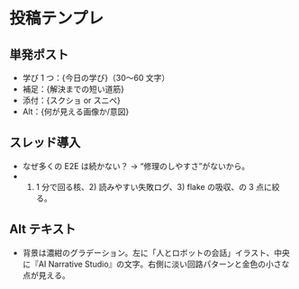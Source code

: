 <!-- docs/branding/templates.md -->

# 投稿テンプレ

## 単発ポスト

- 学び 1 つ：{今日の学び}（30〜60 文字）
- 補足：{解決までの短い道筋}
- 添付：{スクショ or スニペ}
- Alt：{何が見える画像か/意図}

## スレッド導入

- なぜ多くの E2E は続かない？ → “修理のしやすさ”がないから。
- 1. 1 分で回る核、2) 読みやすい失敗ログ、3) flake の吸収、の 3 点に絞る。

## Alt テキスト

- 背景は濃紺のグラデーション。左に「人とロボットの会話」イラスト、中央に『AI Narrative Studio』の文字。右側に淡い回路パターンと金色の小さな点が見える。
